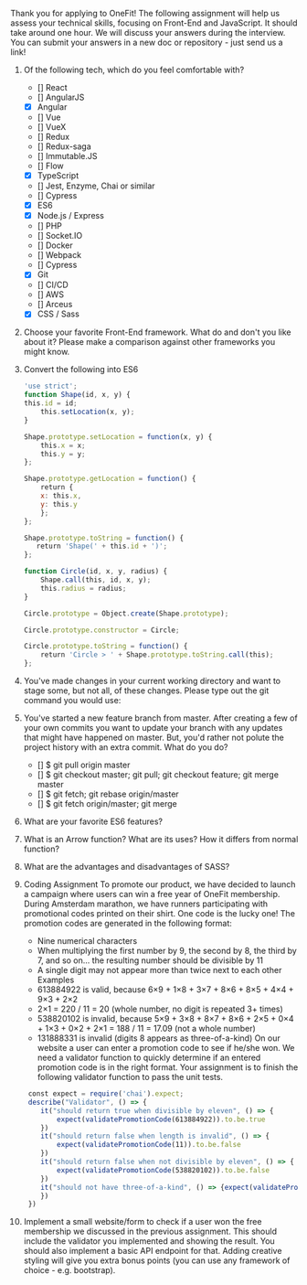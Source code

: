Thank you for applying to OneFit!
The following assignment will help us assess your technical skills, focusing on
Front-End and JavaScript. It should take around one hour. We will discuss your
answers during the interview.
You can submit your answers in a new doc or repository - just send us a link!

1. Of the following tech, which do you feel comfortable with?
   - [] React
   - [] AngularJS
   - [x] Angular
   - [] Vue
   - [] VueX
   - [] Redux
   - [] Redux-saga
   - [] Immutable.JS
   - [] Flow
   - [x] TypeScript
   - [] Jest, Enzyme, Chai or similar
   - [] Cypress
   - [x] ES6
   - [x] Node.js / Express
   - [] PHP
   - [] Socket.IO
   - [] Docker
   - [] Webpack
   - [] Cypress
   - [x] Git
   - [] CI/CD
   - [] AWS
   - [] Arceus
   - [x] CSS / Sass

2. Choose your favorite Front-End framework. What do and don't you like about it?
Please make a comparison against other frameworks you might know.

3. Convert the following into ES6

   ```javascript
   'use strict'​;
   function​ ​Shape​(id, x, y) {
   ​this​.id = id;
       ​this​.setLocation(x, y);
   }

   Shape.prototype.setLocation = ​function​(x, y) {
       ​this​.x = x;
       ​this​.y = y;
   };

   Shape.prototype.getLocation = ​function​() {
       ​return​ {
       x: ​this​.x,
       y: ​this​.y
       };
   };

   Shape.prototype.toString = ​function​() {
   ​   return​ ​'Shape('​ + ​this​.id + ​')'​;
   };

   function​ ​Circle​(id, x, y, radius) {
       Shape.call(​this​, id, x, y);
       ​this​.radius = radius;
   }

   Circle.prototype = ​Object​.create(Shape.prototype);

   Circle.prototype.constructor = Circle;

   Circle.prototype.toString = ​function​() {
       ​return​ ​'Circle > '​ + Shape.prototype.toString.call(​this​);
   };
   ```

4. You've made changes in your current working directory and want to stage some,
but not all, of these changes. Please type out the git command you would use:

5. You've started a new feature branch from master. After creating a few of your own
commits you want to update your branch with any updates that might have
happened on master. But, you'd rather not polute the project history with an extra
commit. What do you do?
   - [] $ git pull origin master
   - [] $ git checkout master; git pull; git checkout feature;
   git merge master
   - [] $ git fetch; git rebase origin/master
   - [] $ git fetch origin/master; git merge

6. What are your favorite ES6 features?

7. What is an Arrow function? What are its uses? How it differs from normal
function?

8. What are the advantages and disadvantages of SASS?

9. Coding Assignment
   To promote our product, we have decided to launch a campaign where users can
   win a free year of OneFit membership. During Amsterdam marathon, we have
   runners participating with promotional codes printed on their shirt. One code is the
   lucky one!
   The promotion codes are generated in the following format:
      - Nine numerical characters
      - When multiplying the first number by 9, the second by 8, the third by 7, and so
      on... the resulting number should be divisible by 11
      - A single digit may not appear more than twice next to each other
      Examples
      - 613884922 is valid, because 6×9 + 1×8 + 3×7 + 8×6 + 8×5 + 4×4 + 9×3 + 2×2
      - 2×1 = 220 / 11 = 20 (whole number, no digit is repeated 3+ times)
      - 538820102 is invalid, because 5×9 + 3×8 + 8×7 + 8×6 + 2×5 + 0×4 + 1×3 +
      0×2 + 2×1 = 188 / 11 = 17.09 (not a whole number)
      - 131888331 is invalid (digits 8 appears as three-of-a-kind)
   On our website a user can enter a promotion code to see if he/she won. We need a
   validator function to quickly determine if an entered promotion code is in the right
   format. Your assignment is to finish the following validator function to pass the unit
   tests.

   ```javascript
    const​ expect = ​require​(​'chai'​).expect;
    describe(​"Validator"​, () => {
       it(​"should return true when divisible by eleven"​, () => {
           expect(validatePromotionCode(​613884922​)).to.be.true
       })
       it(​"should return false when length is invalid"​, () => {
           expect(validatePromotionCode(​11​)).to.be.false
       })
       it(​"should return false when not divisible by eleven"​, () => {
           expect(validatePromotionCode(​538820102​)).to.be.false
       })
       it(​"should not have three-of-a-kind"​, () => {expect(validatePromotionCode(​131888331​)).to.be.false
       })
    })
   ```

10. Implement a small website/form to check if a user won the free membership we
discussed in the previous assignment. This should include the validator you
implemented and showing the result. You should also implement a basic API
endpoint for that. Adding creative styling will give you extra bonus points (you can
use any framework of choice - e.g. bootstrap).